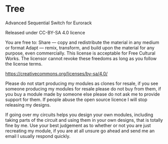# Tree
Advanced Sequential Switch for Eurorack

Released under CC-BY-SA 4.0 licence

You are free to:
Share — copy and redistribute the material in any medium or format
Adapt — remix, transform, and build upon the material
for any purpose, even commercially.
 This license is acceptable for Free Cultural Works.
The licensor cannot revoke these freedoms as long as you follow the license terms.

https://creativecommons.org/licenses/by-sa/4.0/

Please do not start producing my modules as clones for resale, if you see someone producing my modules for resale please do not buy from them, if you buy a module made by someone else please do not ask me to provide support for them.  If people abuse the open source licence I will stop releasing my designs.

If going over my circuits helps you design your own modules, including taking parts of the circuit and using them in your own designs, that is totally fine by me.  Use your best judgement as to whether or not you are just recreating my module, if you are at all unsure go ahead and send me an email I usually respond quickly.
